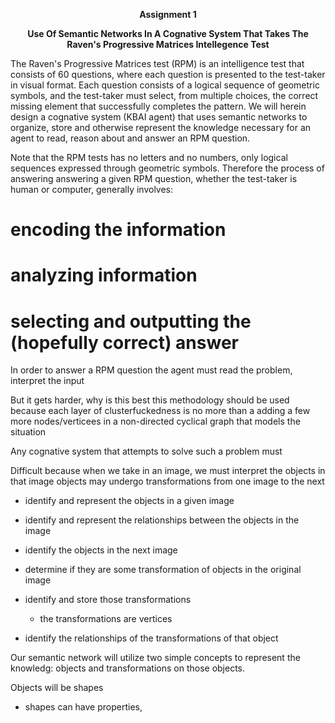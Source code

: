 <p style='text-align: center;'><b>Assignment 1</b></p>
<p style='text-align: center;'><b>Use Of Semantic Networks In A Cognative System That Takes The Raven's Progressive Matrices Intellegence Test</b></p>

The Raven's Progressive Matrices test (RPM) is an intelligence test that consists of 60 questions, where each question is presented to the test-taker in visual format.  Each question consists of a logical sequence of geometric symbols, and the test-taker must select, from multiple choices, the correct missing element that successfully completes the pattern.  We will herein design a cognative system    (KBAI agent) that uses semantic networks to organize, store and otherwise represent the knowledge necessary for an agent to read, reason about and answer an RPM question. 

Note that the RPM tests has no letters and no numbers, only logical sequences expressed through geometric symbols.  Therefore the process of answering  answering a given RPM question, whether the test-taker is human or computer, generally involves:
# encoding the information
# analyzing information 
# selecting and outputting the (hopefully correct) answer



In order to answer a RPM question the agent must read the problem, interpret the input


But it gets harder, why is this best
this methodology should be used because each layer of clusterfuckedness is no more than a adding a few more nodes/verticees in a non-directed cyclical graph that models the situation

Any cognative system that attempts to solve such a problem must 

Difficult because 
when we take in an image, we must interpret the objects in that image
objects may undergo transformations from one image to the next





- identify and represent the objects in a given image
- identify and represent the relationships between the objects in the image
- identify the objects in the next image
- determine if they are some transformation of objects in the original image
- identify and store those transformations
  - the transformations are vertices

- identify the relationships of the transformations of that object 

Our semantic network will utilize two simple concepts to represent the knowledg: objects and transformations on those objects.

Objects will be shapes
- shapes can have properties, 